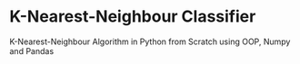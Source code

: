 # K-Nearest-Neighbour Classifier

K-Nearest-Neighbour Algorithm in Python from Scratch using OOP, Numpy and Pandas
